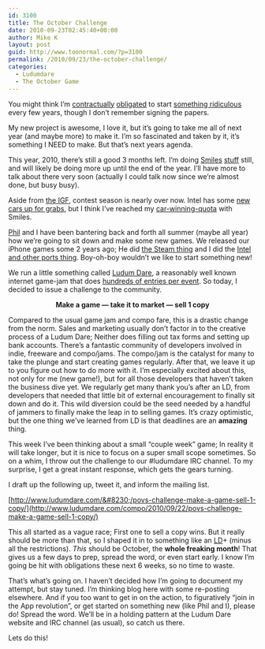 ```yaml
---
id: 3100
title: The October Challenge
date: 2010-09-23T02:45:40+00:00
author: Mike K
layout: post
guid: http://www.toonormal.com/?p=3100
permalink: /2010/09/23/the-october-challenge/
categories:
  - Ludumdare
  - The October Game
---
```

You might think I&#8217;m [contractually](http://www.puffbomb.com) [obligated](http://www.towlr.com) to start [something ridiculous](http://www.ludumdare.com) every few years, though I don&#8217;t remember signing the papers.

My new project is awesome, I love it, but it&#8217;s going to take me all of next year (and maybe more) to make it. I&#8217;m so fascinated and taken by it, it&#8217;s something I NEED to make. But that&#8217;s next years agenda.

This year, 2010, there&#8217;s still a good 3 months left. I&#8217;m doing [Smiles](http://www.smiles-game.com) [stuff](http://www.smileshd.com) still, and will likely be doing more up until the end of the year. I&#8217;ll have more to talk about there very soon (actually I could talk now since we&#8217;re almost done, but busy busy).

Aside from [the IGF](http://www.igf.com), contest season is nearly over now. Intel has some [new cars up for grabs](http://appdeveloper.intel.com/en-us/challenge), but I think I&#8217;ve reached my [car-winning-quota](/2010/04/08/automobiles-interviews-all-smiles/) with Smiles.

[Phil](http://www.galcon.com) and I have been bantering back and forth all summer (maybe all year) how we&#8217;re going to sit down and make some new games. We released our iPhone games some 2 years ago; He did [the Steam thing](http://store.steampowered.com/app/44200/) and I did the [Intel and other ports thing](http://www.appup.com/applications/applications-Smiles). Boy-oh-boy wouldn&#8217;t we like to start something new!

We run a little something called [Ludum Dare](http://www.ludumdare.com/compo/), a reasonably well known internet game-jam that does [hundreds of entries per event](http://www.ludumdare.com/compo/2010/09/06/ludum-dare-18-results/). So today, I decided to issue a challenge to the community.

<center>
  <strong>Make a game &#8212; take it to market &#8212; sell 1 copy</strong>
</center>

Compared to the usual game jam and compo fare, this is a drastic change from the norm. Sales and marketing usually don&#8217;t factor in to the creative process of a Ludum Dare; Neither does filling out tax forms and setting up bank accounts. There&#8217;s a fantastic community of developers involved in indie, freeware and compo/jams. The compo/jam is the catalyst for many to take the plunge and start creating games regularly. After that, we leave it up to you figure out how to do more with it. I&#8217;m especially excited about this, not only for me (new game!), but for all those developers that haven&#8217;t taken the business dive yet. We regularly get many thank you&#8217;s after an LD, from developers that needed that little bit of external encouragement to finally sit down and do it. This wild diversion could be the seed needed by a handful of jammers to finally make the leap in to selling games. It&#8217;s crazy optimistic, but the one thing we&#8217;ve learned from LD is that deadlines are an **amazing** thing.

This week I&#8217;ve been thinking about a small &#8220;couple week&#8221; game; In reality it will take longer, but it is nice to focus on a super small scope sometimes. So on a whim, I throw out the challenge to our #ludumdare IRC channel. To my surprise, I get a great instant response, which gets the gears turning.

I draft up the following up, tweet it, and inform the mailing list.

[http://www.ludumdare.com/&#8230;/povs-challenge-make-a-game-sell-1-copy/](http://www.ludumdare.com/compo/2010/09/22/povs-challenge-make-a-game-sell-1-copy/)

This all started as a vague race; First one to sell a copy wins. But it really should be more than that, so I shaped it in to something like an [LD](http://www.ludumdare.com)+ (minus all the restrictions). _This_ should be October, the **whole freaking month**! That gives us a few days to prep, spread the word, or even start early. I know I&#8217;m going be hit with obligations these next 6 weeks, so no time to waste.

That&#8217;s what&#8217;s going on. I haven&#8217;t decided how I&#8217;m going to document my attempt, but stay tuned. I&#8217;m thinking blog here with some re-posting elsewhere. And if you too want to get in on the action, to figuratively &#8220;join in the App revolution&#8221;, or get started on something new (like Phil and I), please do! Spread the word. We&#8217;ll be in a holding pattern at the Ludum Dare website and IRC channel (as usual), so catch us there.

Lets do this!